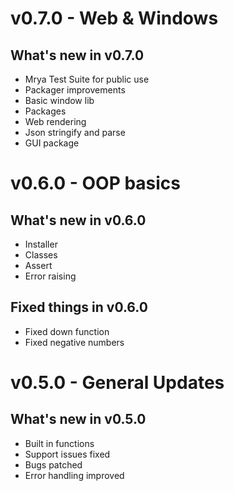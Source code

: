 # v0.7.0 - Web & Windows
## What's new in v0.7.0
- Mrya Test Suite for public use
- Packager improvements
- Basic window lib
- Packages
- Web rendering
- Json stringify and parse
- GUI package

# v0.6.0 - OOP basics
## What's new in v0.6.0
- Installer
- Classes
- Assert
- Error raising
## Fixed things in v0.6.0
- Fixed down function
- Fixed negative numbers

# v0.5.0 - General Updates
## What's new in v0.5.0
- Built in functions
- Support issues fixed
- Bugs patched
- Error handling improved